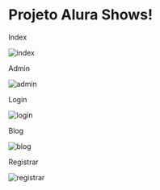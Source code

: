 # Projeto Alura Shows!

Index

![index](https://media.giphy.com/media/xT9IgwKKAKMcrhV5Be/giphy.gif)

Admin

![admin](https://media.giphy.com/media/xT9IgKhcbcvAcx4Eec/giphy.gif)

Login

![login](https://media.giphy.com/media/xT9IgO0n4cb311s06Y/giphy.gif)

Blog

![blog](https://media.giphy.com/media/3o7aD52RkT29CAdd1S/giphy.gif)

Registrar

![registrar](https://media.giphy.com/media/3ov9jNDmww9BGZR25q/giphy.gif)
